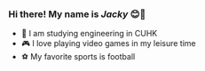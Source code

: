 ### Hi there! My name is *Jacky* 😊👋

- 📖 I am studying engineering in CUHK
- 🎮 I love playing video games in my leisure time
- ⚽ My favorite sports is football 
<!--
**wzqacky/wzqacky** is a ✨ _special_ ✨ repository because its `README.md` (this file) appears on your GitHub profile.

-->
